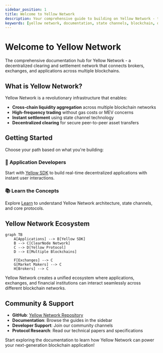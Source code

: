 ```yaml
---
sidebar_position: 1
title: Welcome to Yellow Network
description: Your comprehensive guide to building on Yellow Network - the decentralized clearing and settlement infrastructure
keywords: [yellow network, documentation, state channels, blockchain, defi, trading]
---
```


# Welcome to Yellow Network

The comprehensive documentation hub for Yellow Network - a decentralized clearing and settlement network that connects brokers, exchanges, and applications across multiple blockchains.

## What is Yellow Network?

Yellow Network is a revolutionary infrastructure that enables:

- **Cross-chain liquidity aggregation** across multiple blockchain networks
- **High-frequency trading** without gas costs or MEV concerns  
- **Instant settlement** using state channel technology
- **Decentralized clearing** for secure peer-to-peer asset transfers

## Getting Started

Choose your path based on what you're building:

### 🚀 **Application Developers**
Start with [Yellow SDK](build/yellow-sdk) to build real-time decentralized applications with instant user interactions.

### 📚 **Learn the Concepts**
Explore [Learn](learn/intro) to understand Yellow Network architecture, state channels, and core protocols.

## Yellow Network Ecosystem

```mermaid
graph TB
    A[Applications] --> B[Yellow SDK]
    B --> C[ClearNode Network]
    C --> D[Yellow Protocol]
    D --> E[Multiple Blockchains]
    
    F[Exchanges] --> C
    G[Market Makers] --> C
    H[Brokers] --> C
```

Yellow Network creates a unified ecosystem where applications, exchanges, and financial institutions can interact seamlessly across different blockchain networks.

## Community & Support

- **GitHub**: [Yellow Network Repository](https://github.com/layer-3/yellow)
- **Documentation**: Browse the guides in the sidebar
- **Developer Support**: Join our community channels
- **Protocol Research**: Read our technical papers and specifications

Start exploring the documentation to learn how Yellow Network can power your next-generation blockchain application!